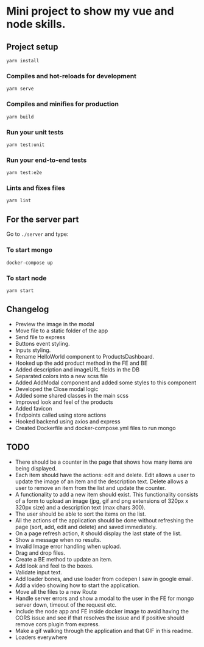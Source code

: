 # Mini project to show my vue and node skills.

## Project setup
```
yarn install
```

### Compiles and hot-reloads for development
```
yarn serve
```

### Compiles and minifies for production
```
yarn build
```

### Run your unit tests
```
yarn test:unit
```

### Run your end-to-end tests
```
yarn test:e2e
```

### Lints and fixes files
```
yarn lint
```

## For the server part

Go to `./server` and type:

### To start mongo
```
docker-compose up
```
### To start node
```
yarn start
```

## Changelog
- Preview the image in the modal
- Move file to a static folder of the app
- Send file to express
- Buttons event styling.
- Inputs styling.
- Rename HelloWorld component to ProductsDashboard.
- Hooked up the add product method in the FE and BE
- Added description and imageURL fields in the DB
- Separated colors into a new scss file
- Added AddModal component and added some styles to this component
- Developed the Close modal logic
- Added some shared classes in the main scss
- Improved look and feel of the products
- Added favicon
- Endpoints called using store actions
- Hooked backend using axios and express
- Created Dockerfile and docker-compose.yml files to run mongo

## TODO

- There should be a counter in the page that shows how many items are being
displayed.
- Each item should have the actions: edit and delete. Edit allows a user to update the
image of an item and the description text. Delete allows a user to remove an item
from the list and update the counter.
- A functionality to add a new item should exist. This functionality consists of a form to
upload an image (jpg, gif and png extensions of 320px x 320px size) and a
description text (max chars 300).
- The user should be able to sort the items on the list.
- All the actions of the application should be done without refreshing the page (sort,
add, edit and delete) and saved immediately.
- On a page refresh action, it should display the last state of the list.
- Show a message when no results.
- Invalid Image error handling when upload.
- Drag and drop files.
- Create a BE method to update an item.
- Add look and feel to the boxes.
- Validate input text.
- Add loader bones, and use loader from codepen I saw in google email.
- Add a video showing how to start the application.
- Move all the files to a new Route
- Handle server errors and show a modal to the user in the FE for mongo server down, timeout of the request etc.
- Include the node app and FE inside docker image to avoid having the CORS issue and see if that resolves the issue and if positive should remove cors plugin from express.
- Make a gif walking through the application and that GIF in this readme.
- Loaders everywhere



